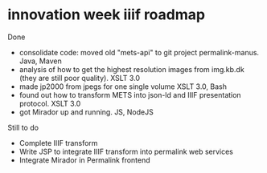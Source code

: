 # innovation week iiif roadmap

Done

* consolidate code: moved old "mets-api" to git project permalink-manus. Java, Maven
* analysis of how to get the highest resolution images from img.kb.dk (they are still poor quality). XSLT 3.0
* made jp2000 from jpegs for one single volume XSLT 3.0, Bash
* found out how to transform METS into json-ld and IIIF presentation protocol. XSLT 3.0
* got Mirador up and running. JS, NodeJS

Still to do

* Complete IIIF transform
* Write JSP to integrate IIIF transform into permalink web services
* Integrate Mirador in Permalink frontend